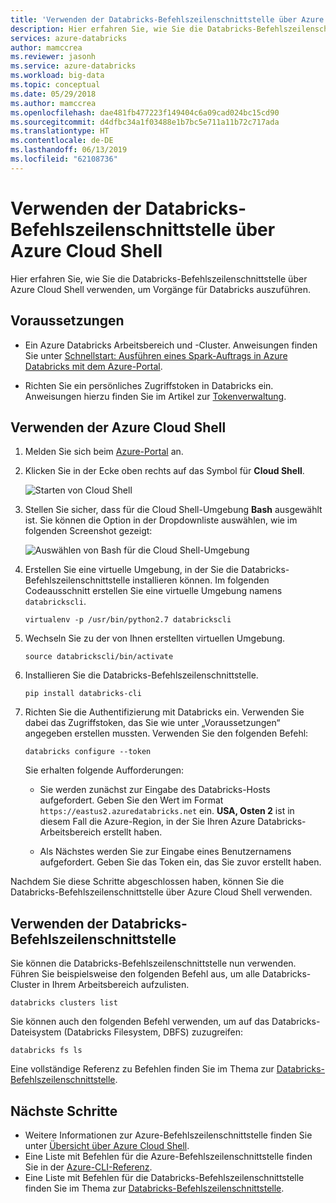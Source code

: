 ```yaml
---
title: 'Verwenden der Databricks-Befehlszeilenschnittstelle über Azure Cloud Shell '
description: Hier erfahren Sie, wie Sie die Databricks-Befehlszeilenschnittstelle über Azure Cloud Shell verwenden.
services: azure-databricks
author: mamccrea
ms.reviewer: jasonh
ms.service: azure-databricks
ms.workload: big-data
ms.topic: conceptual
ms.date: 05/29/2018
ms.author: mamccrea
ms.openlocfilehash: dae481fb477223f149404c6a09cad024bc15cd90
ms.sourcegitcommit: d4dfbc34a1f03488e1b7bc5e711a11b72c717ada
ms.translationtype: HT
ms.contentlocale: de-DE
ms.lasthandoff: 06/13/2019
ms.locfileid: "62108736"
---
```

# <a name="use-databricks-cli-from-azure-cloud-shell"></a>Verwenden der Databricks-Befehlszeilenschnittstelle über Azure Cloud Shell

Hier erfahren Sie, wie Sie die Databricks-Befehlszeilenschnittstelle über Azure Cloud Shell verwenden, um Vorgänge für Databricks auszuführen.

## <a name="prerequisites"></a>Voraussetzungen

* Ein Azure Databricks Arbeitsbereich und -Cluster. Anweisungen finden Sie unter [Schnellstart: Ausführen eines Spark-Auftrags in Azure Databricks mit dem Azure-Portal](quickstart-create-databricks-workspace-portal.md). 

* Richten Sie ein persönliches Zugriffstoken in Databricks ein. Anweisungen hierzu finden Sie im Artikel zur [Tokenverwaltung](https://docs.azuredatabricks.net/api/latest/authentication.html#token-management).

## <a name="use-the-azure-cloud-shell"></a>Verwenden der Azure Cloud Shell

1. Melden Sie sich beim [Azure-Portal](https://portal.azure.com) an.
 
2. Klicken Sie in der Ecke oben rechts auf das Symbol für **Cloud Shell**.

   ![Starten von Cloud Shell](./media/databricks-cli-from-azure-cloud-shell/launch-azure-cloud-shell.png "Starten von Azure Cloud Shell")

3. Stellen Sie sicher, dass für die Cloud Shell-Umgebung **Bash** ausgewählt ist. Sie können die Option in der Dropdownliste auswählen, wie im folgenden Screenshot gezeigt:

   ![Auswählen von Bash für die Cloud Shell-Umgebung](./media/databricks-cli-from-azure-cloud-shell/select-bash-for-shell.png "Auswählen von Bash") 

4. Erstellen Sie eine virtuelle Umgebung, in der Sie die Databricks-Befehlszeilenschnittstelle installieren können. Im folgenden Codeausschnitt erstellen Sie eine virtuelle Umgebung namens `databrickscli`.

       virtualenv -p /usr/bin/python2.7 databrickscli

5. Wechseln Sie zu der von Ihnen erstellten virtuellen Umgebung.

       source databrickscli/bin/activate

6. Installieren Sie die Databricks-Befehlszeilenschnittstelle.

       pip install databricks-cli

7. Richten Sie die Authentifizierung mit Databricks ein. Verwenden Sie dabei das Zugriffstoken, das Sie wie unter „Voraussetzungen“ angegeben erstellen mussten. Verwenden Sie den folgenden Befehl:

       databricks configure --token

    Sie erhalten folgende Aufforderungen:

    * Sie werden zunächst zur Eingabe des Databricks-Hosts aufgefordert. Geben Sie den Wert im Format `https://eastus2.azuredatabricks.net` ein. **USA, Osten 2** ist in diesem Fall die Azure-Region, in der Sie Ihren Azure Databricks-Arbeitsbereich erstellt haben.

    * Als Nächstes werden Sie zur Eingabe eines Benutzernamens aufgefordert. Geben Sie das Token ein, das Sie zuvor erstellt haben.

Nachdem Sie diese Schritte abgeschlossen haben, können Sie die Databricks-Befehlszeilenschnittstelle über Azure Cloud Shell verwenden.

## <a name="use-databricks-cli"></a>Verwenden der Databricks-Befehlszeilenschnittstelle

Sie können die Databricks-Befehlszeilenschnittstelle nun verwenden. Führen Sie beispielsweise den folgenden Befehl aus, um alle Databricks-Cluster in Ihrem Arbeitsbereich aufzulisten.

    databricks clusters list

Sie können auch den folgenden Befehl verwenden, um auf das Databricks-Dateisystem (Databricks Filesystem, DBFS) zuzugreifen:

    databricks fs ls


Eine vollständige Referenz zu Befehlen finden Sie im Thema zur [Databricks-Befehlszeilenschnittstelle](https://docs.azuredatabricks.net/user-guide/dev-tools/databricks-cli.html).


## <a name="next-steps"></a>Nächste Schritte

* Weitere Informationen zur Azure-Befehlszeilenschnittstelle finden Sie unter [Übersicht über Azure Cloud Shell](../cloud-shell/overview.md).
* Eine Liste mit Befehlen für die Azure-Befehlszeilenschnittstelle finden Sie in der [Azure-CLI-Referenz](https://docs.microsoft.com/cli/azure/reference-index?view=azure-cli-latest).
* Eine Liste mit Befehlen für die Databricks-Befehlszeilenschnittstelle finden Sie im Thema zur [Databricks-Befehlszeilenschnittstelle](https://docs.azuredatabricks.net/user-guide/dev-tools/databricks-cli.html).


